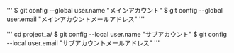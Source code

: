'''
$ git config --global user.name "メインアカウント"
$ git config --global user.email "メインアカウントメールアドレス"
'''

'''
cd project_a/
$ git config --local user.name "サブアカウント"
$ git config --local user.email "サブアカウントメールアドレス"
'''
